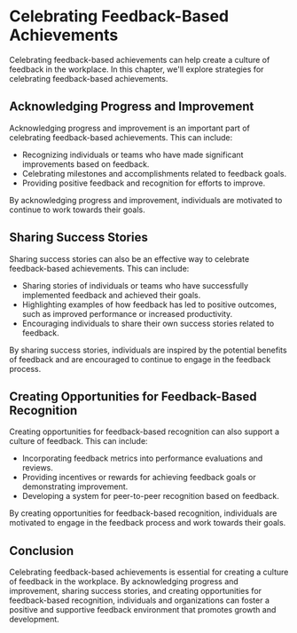 Celebrating Feedback-Based Achievements
==================================================================================

Celebrating feedback-based achievements can help create a culture of feedback in the workplace. In this chapter, we'll explore strategies for celebrating feedback-based achievements.

Acknowledging Progress and Improvement
--------------------------------------

Acknowledging progress and improvement is an important part of celebrating feedback-based achievements. This can include:

* Recognizing individuals or teams who have made significant improvements based on feedback.
* Celebrating milestones and accomplishments related to feedback goals.
* Providing positive feedback and recognition for efforts to improve.

By acknowledging progress and improvement, individuals are motivated to continue to work towards their goals.

Sharing Success Stories
-----------------------

Sharing success stories can also be an effective way to celebrate feedback-based achievements. This can include:

* Sharing stories of individuals or teams who have successfully implemented feedback and achieved their goals.
* Highlighting examples of how feedback has led to positive outcomes, such as improved performance or increased productivity.
* Encouraging individuals to share their own success stories related to feedback.

By sharing success stories, individuals are inspired by the potential benefits of feedback and are encouraged to continue to engage in the feedback process.

Creating Opportunities for Feedback-Based Recognition
-----------------------------------------------------

Creating opportunities for feedback-based recognition can also support a culture of feedback. This can include:

* Incorporating feedback metrics into performance evaluations and reviews.
* Providing incentives or rewards for achieving feedback goals or demonstrating improvement.
* Developing a system for peer-to-peer recognition based on feedback.

By creating opportunities for feedback-based recognition, individuals are motivated to engage in the feedback process and work towards their goals.

Conclusion
----------

Celebrating feedback-based achievements is essential for creating a culture of feedback in the workplace. By acknowledging progress and improvement, sharing success stories, and creating opportunities for feedback-based recognition, individuals and organizations can foster a positive and supportive feedback environment that promotes growth and development.
